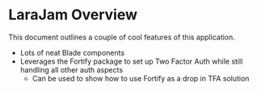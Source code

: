 # LaraJam Overview

This document outlines a couple of cool features of this application.

- Lots of neat Blade components
- Leverages the Fortify package to set up Two Factor Auth while still handling all other auth aspects
    - Can be used to show how to use Fortify as a drop in TFA solution